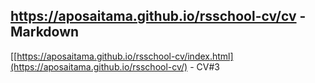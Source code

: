 https://aposaitama.github.io/rsschool-cv/cv - Markdown 
---
[[https://aposaitama.github.io/rsschool-cv/index.html](https://aposaitama.github.io/rsschool-cv/) - CV#3

